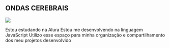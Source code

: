 ## ONDAS CEREBRAIS
![](file:///C:/Users/DES%EF%BF%BDOJO%EF%BF%BDODABOAVISTA/Downloads/davy-jones-resident-evil4.gif)




Estou estudando na Alura
Estou me desenvolvendo na linguagem JavaScript
Utilizo esse espaço para minha organização e compartilhamento dos meu projetos desenvolvido


